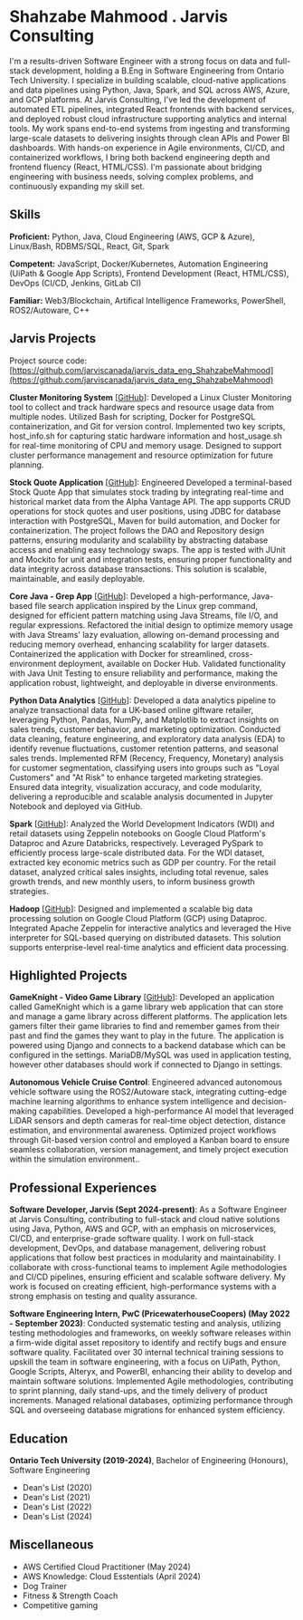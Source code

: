 # Shahzabe Mahmood . Jarvis Consulting

I'm a results-driven Software Engineer with a strong focus on data and full-stack development, holding a B.Eng in Software Engineering from Ontario Tech University. I specialize in building scalable, cloud-native applications and data pipelines using Python, Java, Spark, and SQL across AWS, Azure, and GCP platforms. At Jarvis Consulting, I've led the development of automated ETL pipelines, integrated React frontends with backend services, and deployed robust cloud infrastructure supporting analytics and internal tools. My work spans end-to-end systems from ingesting and transforming large-scale datasets to delivering insights through clean APIs and Power BI dashboards. With hands-on experience in Agile environments, CI/CD, and containerized workflows, I bring both backend engineering depth and frontend fluency (React, HTML/CSS). I'm passionate about bridging engineering with business needs, solving complex problems, and continuously expanding my skill set.

## Skills

**Proficient:** Python, Java, Cloud Engineering (AWS, GCP & Azure), Linux/Bash, RDBMS/SQL, React, Git, Spark

**Competent:** JavaScript, Docker/Kubernetes, Automation Engineering (UiPath & Google App Scripts), Frontend Development (React, HTML/CSS), DevOps (CI/CD, Jenkins, GitLab CI)

**Familiar:** Web3/Blockchain, Artifical Intelligence Frameworks, PowerShell, ROS2/Autoware, C++

## Jarvis Projects

Project source code: [https://github.com/jarviscanada/jarvis_data_eng_ShahzabeMahmood](https://github.com/jarviscanada/jarvis_data_eng_ShahzabeMahmood)


**Cluster Monitoring System** [[GitHub](https://github.com/jarviscanada/jarvis_data_eng_ShahzabeMahmood/tree/masterhttps://github.com/jarviscanada/jarvis_data_eng_ShahzabeMahmood/tree/master/linux_sql)]: Developed a Linux Cluster Monitoring tool to collect and track hardware specs and resource usage data from multiple nodes. Utilized Bash for scripting, Docker for PostgreSQL containerization, and Git for version control. Implemented two key scripts, host_info.sh for capturing static hardware information and host_usage.sh for real-time monitoring of CPU and memory usage. Designed to support cluster performance management and resource optimization for future planning.

**Stock Quote Application** [[GitHub](https://github.com/jarviscanada/jarvis_data_eng_ShahzabeMahmood/tree/masterhttps://github.com/jarviscanada/jarvis_data_eng_ShahzabeMahmood/tree/develop/core_java/JDBC)]: Engineered Developed a terminal-based Stock Quote App that simulates stock trading by integrating real-time and historical market data from the Alpha Vantage API. The app supports CRUD operations for stock quotes and user positions, using JDBC for database interaction with PostgreSQL, Maven for build automation, and Docker for containerization. The project follows the DAO and Repository design patterns, ensuring modularity and scalability by abstracting database access and enabling easy technology swaps. The app is tested with JUnit and Mockito for unit and integration tests, ensuring proper functionality and data integrity across database transactions. This solution is scalable, maintainable, and easily deployable.

**Core Java - Grep App** [[GitHub](https://github.com/jarviscanada/jarvis_data_eng_ShahzabeMahmood/tree/masterhttps://github.com/jarviscanada/jarvis_data_eng_ShahzabeMahmood/tree/develop/core_java/grep)]: Developed a high-performance, Java-based file search application inspired by the Linux grep command, designed for efficient pattern matching using Java Streams, file I/O, and regular expressions. Refactored the initial design to optimize memory usage with Java Streams' lazy evaluation, allowing on-demand processing and reducing memory overhead, enhancing scalability for larger datasets. Containerized the application with Docker for streamlined, cross-environment deployment, available on Docker Hub. Validated functionality with Java Unit Testing to ensure reliability and performance, making the application robust, lightweight, and deployable in diverse environments.

**Python Data Analytics** [[GitHub](https://github.com/jarviscanada/jarvis_data_eng_ShahzabeMahmood/tree/masterhttps://github.com/jarviscanada/jarvis_data_eng_ShahzabeMahmood/tree/develop/python_data_analytics)]: Developed a data analytics pipeline to analyze transactional data for a UK-based online giftware retailer, leveraging Python, Pandas, NumPy, and Matplotlib to extract insights on sales trends, customer behavior, and marketing optimization. Conducted data cleaning, feature engineering, and exploratory data analysis (EDA) to identify revenue fluctuations, customer retention patterns, and seasonal sales trends. Implemented RFM (Recency, Frequency, Monetary) analysis for customer segmentation, classifying users into groups such as "Loyal Customers" and "At Risk" to enhance targeted marketing strategies. Ensured data integrity, visualization accuracy, and code modularity, delivering a reproducible and scalable analysis documented in Jupyter Notebook and deployed via GitHub.

**Spark** [[GitHub](https://github.com/jarviscanada/jarvis_data_eng_ShahzabeMahmood/tree/masterhttps://github.com/jarviscanada/jarvis_data_eng_ShahzabeMahmood/tree/develop/spark)]: Analyzed the World Development Indicators (WDI) and retail datasets using Zeppelin notebooks on Google Cloud Platform's Dataproc and Azure Databricks, respectively. Leveraged PySpark to efficiently process large-scale distributed data. For the WDI dataset, extracted key economic metrics such as GDP per country. For the retail dataset, analyzed critical sales insights, including total revenue, sales growth trends, and new monthly users, to inform business growth strategies.

**Hadoop** [[GitHub](https://github.com/jarviscanada/jarvis_data_eng_ShahzabeMahmood/tree/masterhttps://github.com/jarviscanada/jarvis_data_eng_ShahzabeMahmood/tree/develop/hadoop)]: Designed and implemented a scalable big data processing solution on Google Cloud Platform (GCP) using Dataproc. Integrated Apache Zeppelin for interactive analytics and leveraged the Hive interpreter for SQL-based querying on distributed datasets. This solution supports enterprise-level real-time analytics and efficient data processing.


## Highlighted Projects
**GameKnight - Video Game Library** [[GitHub](https://github.com/ShahzabeM/GameKnight)]: Developed an application called GameKnight which is a game library web application that can store and manage a game library across different platforms. The application lets gamers filter their game libraries to find and remember games from their past and find the games they want to play in the future. The application is powered using Django and connects to a backend database which can be configured in the settings. MariaDB/MySQL was used in application testing, however other databases should work if connected to Django in settings.

**Autonomous Vehicle Cruise Control**: Engineered advanced autonomous vehicle software using the ROS2/Autoware stack, integrating cutting-edge machine learning algorithms to enhance system intelligence and decision-making capabilities. Developed a high-performance AI model that leveraged LiDAR sensors and depth cameras for real-time object detection, distance estimation, and environmental awareness. Optimized project workflows through Git-based version control and employed a Kanban board to ensure seamless collaboration, version management, and timely project execution within the simulation environment..


## Professional Experiences

**Software Developer, Jarvis (Sept 2024-present)**: As a Software Engineer at Jarvis Consulting, contributing to full-stack and cloud native solutions using Java, Python, AWS and GCP, with an emphasis on microservices, CI/CD, and enterprise-grade software quality. I work on full-stack development, DevOps, and database management, delivering robust applications that follow best practices in modularity and maintainability. I collaborate with cross-functional teams to implement Agile methodologies and CI/CD pipelines, ensuring efficient and scalable software delivery. My work is focused on creating efficient, high-performance systems with a strong emphasis on testing and quality assurance.

**Software Engineering Intern, PwC (PricewaterhouseCoopers) (May 2022 - September 2023)**: Conducted systematic testing and analysis, utilizing testing methodologies and frameworks, on weekly software releases within a firm-wide digital asset repository to identify and rectify bugs and ensure software quality. Facilitated over 30 internal technical training sessions to upskill the team in software engineering, with a focus on UiPath, Python, Google Scripts, Alteryx, and PowerBI, enhancing their ability to develop and maintain software solutions. Implemented Agile methodologies, contributing to sprint planning, daily stand-ups, and the timely delivery of product increments. Managed relational databases, optimizing performance through SQL and overseeing database migrations for enhanced system efficiency.


## Education
**Ontario Tech University (2019-2024)**, Bachelor of Engineering (Honours), Software Engineering
- Dean's List (2020)
- Dean's List (2021)
- Dean's List (2022)
- Dean's List (2024)


## Miscellaneous
- AWS Certified Cloud Practitioner (May 2024)
- AWS Knowledge: Cloud Esstentials (April 2024)
- Dog Trainer
- Fitness & Strength Coach
- Competitive gaming